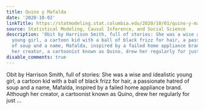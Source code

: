 ```yaml
---
title: Quino y Mafalda
date: '2020-10-02'
linkTitle: https://statmodeling.stat.columbia.edu/2020/10/01/quino-y-mafalda/
source: Statistical Modeling, Causal Inference, and Social Science
description: 'Obit by Harrison Smith, full of stories: She was a wise and idealistic
  young girl, a cartoon kid with a ball of black frizz for hair, a passionate hatred
  of soup and a name, Mafalda, inspired by a failed home appliance brand. Although
  her creator, a cartoonist known as Quino, drew her regularly for just ...'
disable_comments: true
---
```

Obit by Harrison Smith, full of stories: She was a wise and idealistic young girl, a cartoon kid with a ball of black frizz for hair, a passionate hatred of soup and a name, Mafalda, inspired by a failed home appliance brand. Although her creator, a cartoonist known as Quino, drew her regularly for just ...